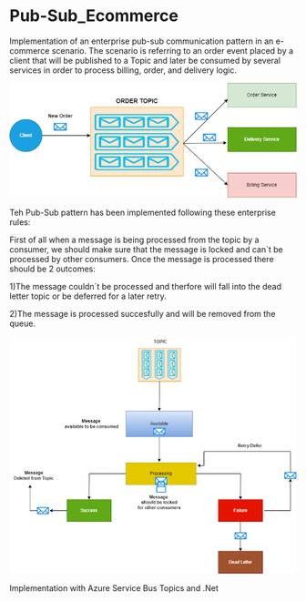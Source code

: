 # Pub-Sub_Ecommerce
Implementation of an enterprise pub-sub communication pattern in an e-commerce scenario.
The scenario is referring to an order event placed by a client that will be published to a Topic
and later be consumed by several services in order to process billing, order, and delivery logic.

![Pub-Sub Communication Pattern](https://github.com/yahiaalioua/Pub-Sub_Ecommerce/blob/main/PubSub.drawio.png)

Teh Pub-Sub pattern has been implemented following these enterprise rules:

First of all when a message is being processed from the topic by a consumer, we should make sure that the message is locked and can`t be processed by other consumers. Once the message is processed there should be 2 outcomes:

1)The message couldn´t be processed and therfore will fall into the dead letter topic or be deferred for a later retry.

2)The message is processed succesfully and will be removed from the queue.

![Processing of a message workflow](https://github.com/yahiaalioua/Pub-Sub_Ecommerce/blob/main/.vs/SubscriptionWorkFlow.drawio.png)

Implementation with Azure Service Bus Topics and .Net
